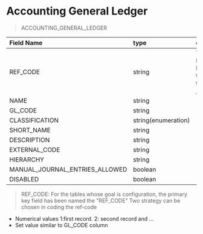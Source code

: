 # Accounting General Ledger

> ACCOUNTING_GENERAL_LEDGER

|  Field Name  | type | d|
| :------------ | :------------ |:------------ |
|  REF_CODE |  string | The Primary key of the table. [↓](#ref_code) |
|  NAME | string  |   |
|  GL_CODE |  string  |   |
|  CLASSIFICATION | string(enumeration)  |   |
|  SHORT_NAME | string  |   |
|  DESCRIPTION | string  |   |
|  EXTERNAL_CODE | string  |   |
|  HIERARCHY | string  |   |
|  MANUAL_JOURNAL_ENTRIES_ALLOWED | boolean  |   |
|  DISABLED  | boolean  |   |

>REF_CODE:
 <a name="ref_code"></a> For the tables whose goal is configuration, the primary key field has been named the "REF_CODE"
Two strategy can be chosen in coding the ref-code 
* Numerical values 1:first record. 2: second record and ...
* Set value similar to GL_CODE column 

